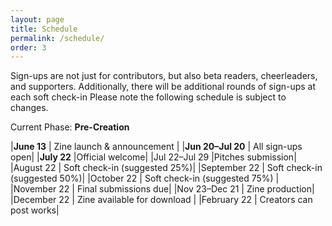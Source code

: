 ```yaml
---
layout: page
title: Schedule
permalink: /schedule/
order: 3
---
```

Sign-ups are not just for contributors, but also beta readers, cheerleaders, and supporters. Additionally, there will be additional rounds of sign-ups at each soft check-in Please note the following schedule is subject to changes.

Current Phase: **Pre-Creation**

|**June 13** | Zine launch & announcement |
|**Jun 20–Jul 20** | All sign-ups open|
|**July 22** |Official welcome|
|Jul 22–Jul 29  |Pitches submission|
|August 22  | Soft check-in (suggested 25%)|
|September 22   | Soft check-in (suggested 50%)|
|October 22   | Soft check-in (suggested 75%) |
|November 22 |  Final submissions due|
|Nov 23–Dec 21 | Zine production|
|December 22  | Zine available for download |
|February 22  | Creators can post works|
